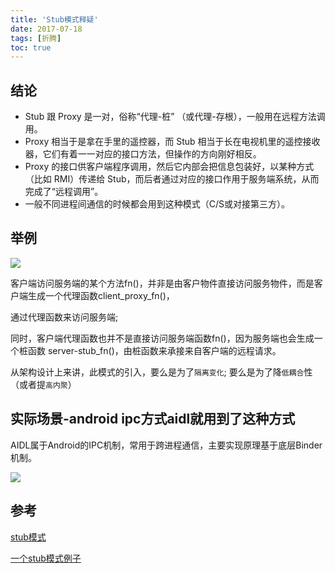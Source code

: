 ```yaml
---
title: 'Stub模式释疑'
date: 2017-07-18
tags: [折腾]
toc: true
---
```


## 结论

- Stub 跟 Proxy 是一对，俗称“代理-桩” （或代理-存根），一般用在远程方法调用。
- Proxy 相当于是拿在手里的遥控器，而 Stub 相当于长在电视机里的遥控接收器，它们有着一一对应的接口方法，但操作的方向刚好相反。
- Proxy 的接口供客户端程序调用，然后它内部会把信息包装好，以某种方式（比如 RMI）传递给 Stub，而后者通过对应的接口作用于服务端系统，从而完成了“远程调用”。
- 一般不同进程间通信的时候都会用到这种模式（C/S或对接第三方）。



## 举例

![](https://cdn.jsdelivr.net/gh/tfnick/pic1@master/image/20160525193918016)



客户端访问服务端的某个方法fn()，并非是由客户物件直接访问服务物件，而是客户端生成一个代理函数client_proxy_fn()，

通过代理函数来访问服务端;

同时，客户端代理函数也并不是直接访问服务端函数fn()，因为服务端也会生成一个桩函数 server-stub_fn()，由桩函数来承接来自客户端的远程请求。

从架构设计上来讲，此模式的引入，要么是为了`隔离变化`; 要么是为了降`低耦合`性（或者提`高内聚`）



## 实际场景-android ipc方式aidl就用到了这种方式



AIDL属于Android的IPC机制，常用于跨进程通信，主要实现原理基于底层Binder机制。

![](https://cdn.jsdelivr.net/gh/tfnick/pic1@master/image/20160525193826181)



## 参考

[stub模式](https://blog.csdn.net/zhangyongfeiyong/article/details/77869590)

[一个stub模式例子](https://blog.csdn.net/u014002667/article/details/78989882)